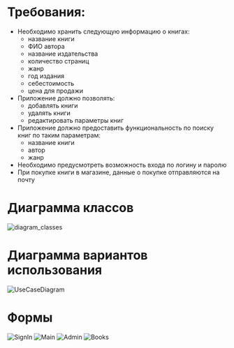 # Требования:
- Необходимо хранить следующую информацию о книгах:
  - название книги
  - ФИО автора
  - название издательства
  - количество страниц
  - жанр
  - год издания
  - себестоимость
  - цена для продажи 
- Приложение должно позволять:
  - добавлять книги
  - удалять книги
  - редактировать параметры книг
- Приложение должно предоставить функциональность по поиску книг по таким параметрам:
  - название книги
  - автор
  - жанр
- Необходимо предусмотреть возможность входа по логину и паролю
- При покупке книги в магазине, данные о покупке отправляются на почту

# Диаграмма классов
![diagram_classes](https://user-images.githubusercontent.com/36745094/69484769-5386d180-0e48-11ea-9895-d4ddc87e17fd.jpg)
# Диаграмма вариантов использования
![UseCaseDiagram](https://user-images.githubusercontent.com/36745094/69484770-54b7fe80-0e48-11ea-9f41-16562dcee183.jpg)
# Формы
![SignIn](https://user-images.githubusercontent.com/36745094/69484773-597cb280-0e48-11ea-9651-425ca32e089f.PNG)
![Main](https://user-images.githubusercontent.com/36745094/69484776-5c77a300-0e48-11ea-84ee-4c88e43469c6.PNG)
![Admin](https://user-images.githubusercontent.com/36745094/69484780-613c5700-0e48-11ea-8a88-1424a5624640.PNG)
![Books](https://user-images.githubusercontent.com/36745094/69484784-66010b00-0e48-11ea-8a49-0ec0d275b2ff.PNG)
